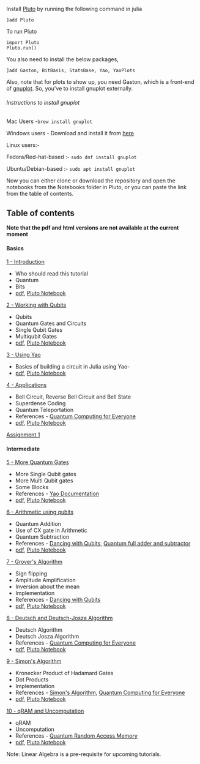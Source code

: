 Install [Pluto](https://github.com/fonsp/Pluto.jl) by running the following command in julia
```
]add Pluto
```
To run Pluto
```
import Pluto
Pluto.run()
```

You also need to install the below packages,

	]add Gaston, BitBasis, StatsBase, Yao, YaoPlots 

Also, note that for plots to show up, you need Gaston, which is a front-end of [gnuplot](http://www.gnuplot.info/). So, you've to install gnuplot externally.

###### Instructions to install gnuplot

Mac Users -` brew install gnuplot `

Windows users -
Download and install it from [here](https://sourceforge.net/projects/gnuplot/files/gnuplot/5.2.8/gp528-win64-mingw.exe/download)

Linux users:-

Fedora/Red-hat-based :- ` sudo dnf install gnuplot `

Ubuntu/Debian-based :- ` sudo apt install gnuplot `

Now you can either clone or download the repository and open the notebooks from the Notebooks folder in Pluto, or you can paste the link from the table of contents.

## Table of contents

**Note that the pdf and html versions are not available at the current moment**

#### Basics
[1 - Introduction](https://htmlpreview.github.io/?https://github.com/QuantumBFS/tutorials/blob/master/Notebooks/html/p1.html)
- Who should read this tutorial
- Quantum 
- Bits
- [pdf](https://github.com/QuantumBFS/tutorials/raw/master/Notebooks/pdf/p1.pdf), [Pluto Notebook](https://raw.githubusercontent.com/QuantumBFS/tutorials/master/Notebooks/Pluto/p1.jl)

[2 - Working with Qubits](https://htmlpreview.github.io/?https://github.com/QuantumBFS/tutorials/blob/master/Notebooks/html/p2.html)
- Qubits
- Quantum Gates and Circuits
- Single Qubit Gates
- Multiqubit Gates
- [pdf](https://github.com/QuantumBFS/tutorials/raw/master/Notebooks/pdf/p2.pdf), [Pluto Notebook](https://raw.githubusercontent.com/QuantumBFS/tutorials/master/Notebooks/Pluto/p2.jl)

[3 - Using Yao](https://htmlpreview.github.io/?https://github.com/QuantumBFS/tutorials/blob/master/Notebooks/html/p3.html)
- Basics of building a circuit in Julia using Yao- 
- [pdf](https://github.com/QuantumBFS/tutorials/raw/master/Notebooks/pdf/p3.pdf), [Pluto Notebook](https://raw.githubusercontent.com/QuantumBFS/tutorials/master/Notebooks/Pluto/p3.jl)

[4 - Applications](https://htmlpreview.github.io/?https://github.com/QuantumBFS/tutorials/blob/master/Notebooks/html/p4.html)
- Bell Circuit, Reverse Bell Circuit and Bell State
- Superdense Coding
- Quantum Teleportation
- References - [Quantum Computing for Everyone](https://mitpress.mit.edu/books/quantum-computing-everyone)
- [pdf](https://github.com/QuantumBFS/tutorials/raw/master/Notebooks/pdf/p4.pdf), [Pluto Notebook](https://raw.githubusercontent.com/QuantumBFS/tutorials/master/Notebooks/Pluto/p4.jl)

[Assignment 1](https://raw.githubusercontent.com/QuantumBFS/tutorials/master/Notebooks/Pluto/a1.jl)

#### Intermediate

[5 - More Quantum Gates](https://htmlpreview.github.io/?https://github.com/QuantumBFS/tutorials/blob/master/Notebooks/html/p5.html)
- More Single Qubit gates
- More Multi Qubit gates
- Some Blocks
- References - [Yao Documentation](https://docs.yaoquantum.org/)
- [pdf](https://github.com/QuantumBFS/tutorials/raw/master/Notebooks/pdf/p5.pdf), [Pluto Notebook](https://raw.githubusercontent.com/QuantumBFS/tutorials/master/Notebooks/Pluto/p5.jl)

[6 - Arithmetic using qubits](https://htmlpreview.github.io/?https://github.com/QuantumBFS/tutorials/blob/master/Notebooks/html/p6.html)
- Quantum Addition
- Use of CX gate in Arithmetic
- Quantum Subtraction
- References - [Dancing with Qubits](https://www.oreilly.com/library/view/dancing-with-qubits/9781838827366/), [Quantum full adder and subtractor](https://ieeexplore.ieee.org/document/1047086)
- [pdf](https://github.com/QuantumBFS/tutorials/raw/master/Notebooks/pdf/p6.pdf), [Pluto Notebook](https://raw.githubusercontent.com/QuantumBFS/tutorials/master/Notebooks/Pluto/p6.jl)

[7 - Grover's Algorithm](https://htmlpreview.github.io/?https://github.com/QuantumBFS/tutorials/blob/master/Notebooks/html/p7.html)
- Sign flipping
- Amplitude Amplification
- Inversion about the mean
- Implementation
- References - [Dancing with Qubits](https://www.oreilly.com/library/view/dancing-with-qubits/9781838827366/)
- [pdf](https://github.com/QuantumBFS/tutorials/raw/master/Notebooks/pdf/p7.pdf), [Pluto Notebook](https://raw.githubusercontent.com/QuantumBFS/tutorials/master/Notebooks/Pluto/p7.jl)

[8 - Deutsch and Deutsch-Josza Algorithm](https://htmlpreview.github.io/?https://github.com/QuantumBFS/tutorials/blob/master/Notebooks/html/p8.html)
- Deutsch Algorithm
- Deutsch Josza Algorithm
- References - [Quantum Computing for Everyone](https://mitpress.mit.edu/books/quantum-computing-everyone)
- [pdf](https://github.com/QuantumBFS/tutorials/raw/master/Notebooks/pdf/p8.pdf), [Pluto Notebook](https://raw.githubusercontent.com/QuantumBFS/tutorials/master/Notebooks/Pluto/p8.jl)

[9 - Simon's Algorithm](https://htmlpreview.github.io/?https://github.com/QuantumBFS/tutorials/blob/master/Notebooks/html/p9.html)
- Kronecker Product of Hadamard Gates
- Dot Products
- Implementation
- References - [Simon's Algorithm](https://qiskit.org/textbook/ch-algorithms/simon.html), [Quantum Computing for Everyone](https://mitpress.mit.edu/books/quantum-computing-everyone)
- [pdf](https://github.com/QuantumBFS/tutorials/raw/master/Notebooks/pdf/p9.pdf), [Pluto Notebook](https://raw.githubusercontent.com/QuantumBFS/tutorials/master/Notebooks/Pluto/p9.jl)

[10 - qRAM and Uncomputation](https://htmlpreview.github.io/?https://github.com/QuantumBFS/tutorials/blob/master/Notebooks/html/p10.html)
- qRAM
- Uncomputation
- References - [Quantum Random Access Memory](https://arxiv.org/abs/0708.1879)
- [pdf](https://github.com/QuantumBFS/tutorials/raw/master/Notebooks/pdf/p10.pdf), [Pluto Notebook](https://raw.githubusercontent.com/QuantumBFS/tutorials/master/Notebooks/Pluto/p10.jl)

Note: Linear Algebra is a pre-requisite for upcoming tutorials.

